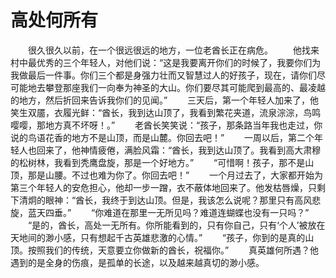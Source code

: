 # 高处何所有
　　很久很久以前，在一个很远很远的地方，一位老酋长正在病危。 
　　他找来村中最优秀的三个年轻人，对他们说：“这是我要离开你们的时候了，我要你们为我做最后一件事。你们三个都是身强力壮而又智慧过人的好孩子，现在，请你们尽可能地去攀登那座我们一向奉为神圣的大山。你们要尽其可能爬到最高的、最凌越的地方，然后折回来告诉我你们的见闻。” 
　　三天后，第一个年轻人加来了，他笑生双靥，衣履光鲜：“酋长，我到达山顶了，我看到繁花夹道，流泉淙淙，鸟鸣嘤嘤，那地方真不坏呀！。” 
　　老酋长笑笑说：“孩子，那条路当年我也走过，你说的鸟语花香的地方不是山顶，而是山麓。你回去吧！” 
　　一周以后，第二个年轻人也回来了，他神情疲倦，满脸风霜：“酋长，我到达山顶了。我看到高大肃穆的松树林，我看到秃鹰盘旋，那是一个好地方。” 
　　“可惜啊！孩子，那不是山顶，那是山腰。不过也难为你了。你回去吧！” 
　　一个月过去了，大家都开始为第三个年轻人的安危担心，他却一步一蹭，衣不蔽体地回来了。他发枯唇燥，只剩下清炯的眼神：“酋长，我终于到达山顶。但是，我该怎么说呢？那里只有高风悲旋，蓝天四垂。” 
　　“你难道在那里一无所见吗？难道连蝴蝶也没有一只吗？” 
　　“是的，酋长，高处一无所有。你所能看到的，只有你自己，只有‘个人’被放在天地间的渺小感，只有想起千古英雄悲激的心情。” 
　　“孩子，你到的是真的山顶。按照我们的传统，天意要立你做新的酋长，祝福你。” 
　　真英雄何所遇？他遇到的是全身的伤痕，是孤单的长途，以及越来越真切的渺小感。
 